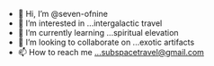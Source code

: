 - 👋 Hi, I’m @seven-ofnine
- 👀 I’m interested in ...intergalactic travel
- 🌱 I’m currently learning ...spiritual elevation
- 💞️ I’m looking to collaborate on ...exotic artifacts
- 📫 How to reach me ...subspacetravel@gmail.com

<!---
seven-ofnine/seven-ofnine is a ✨ special ✨ repository because its `README.md` (this file) appears on your GitHub profile.
You can click the Preview link to take a look at your changes.
--->
